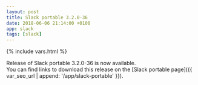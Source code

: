 ```yaml
---
layout: post
title: Slack portable 3.2.0-36
date: 2018-06-06 21:14:00 +0100
app: slack
tags: [slack]
---
```

{% include vars.html %}

Release of Slack portable 3.2.0-36 is now available.<br />
You can find links to download this release on the [Slack portable page]({{ var_seo_url | append: '/app/slack-portable' }}).